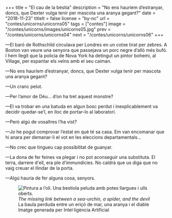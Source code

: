 +++
title = "El cau de la bèstia"
description = "No ens hauríem d’estranyar, doncs, que Dexter vulga tenir per mascota una aranya gegant?"
date = "2018-11-23"
titleIt = false
license = "by-nc"
url = "contes/unicorns/unicorns05"
tags = ["contes"]
image = "/contes/unicorns/images/unicorns05.jpg"
prev = "/contes/unicorns/unicorns04"
next = "/contes/unicorns/unicorns06"
+++

—El baró de Rothschild circulava per Londres en un cotxe tirat per zebres. A Boston van veure una senyora que passejava un porc negre d’allò més bufó. I hem llegit que la policia de Nova York ha detingut un pintor bohemi, al Village, per espantar els veïns amb el seu caiman.

—No ens hauríem d’estranyar, doncs, que Dexter vulga tenir per mascota una aranya gegant?

—Un cranc pelut.

—Per l’amor de Déu… d’on ha tret aquest monstre?

—El va trobar en una batuda en algun bosc perdut i inexplicablement va decidir quedar-se’l, en lloc de portar-lo al laboratori.

—Però algú de vosaltres l’ha vist?

—Jo he pogut comprovar l’estat en què té sa casa. Em van encomanar que hi anara per demanar-li el vot en les eleccions departamentals…

—No crec que tingueu cap possibilitat de guanyar.

—La dona de fer feines va plegar i no pot aconseguir una substituta. El terra, darrere d'ell, era ple d’immundícies. No caldrà que us diga que no vaig creuar el llindar de la porta.

—Algú hauria de fer alguna cosa, senyors.

<figure class="illustration"><img src="/contes/unicorns/images/unicorns05.jpg" alt="Pintura a l’oli. Una bestiola peluda amb potes llargues i ulls oberts."><figcaption><em>The missing link between a sea-urchin, a spider, and the devil</em><br>La baula perduda entre un eriçó de mar, una aranya i el diable<br><span class="ai-disclaimer">Imatge generada per Intel·ligència Artificial</span></figcaption></figure>

